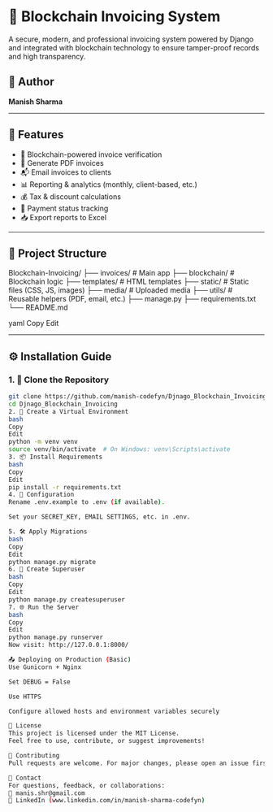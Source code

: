 # 🧾 Blockchain Invoicing System

A secure, modern, and professional invoicing system powered by Django and integrated with blockchain technology to ensure tamper-proof records and high transparency.

## 👤 Author

**Manish Sharma**

---

## 🚀 Features

- 🔐 Blockchain-powered invoice verification
- 📑 Generate PDF invoices
- 📬 Email invoices to clients
- 📊 Reporting & analytics (monthly, client-based, etc.)
- 💰 Tax & discount calculations
- 🧾 Payment status tracking
- 📥 Export reports to Excel

---

## 📂 Project Structure

Blockchain-Invoicing/
├── invoices/ # Main app
├── blockchain/ # Blockchain logic
├── templates/ # HTML templates
├── static/ # Static files (CSS, JS, images)
├── media/ # Uploaded media
├── utils/ # Reusable helpers (PDF, email, etc.)
├── manage.py
├── requirements.txt
└── README.md

yaml
Copy
Edit

---

## ⚙️ Installation Guide

### 1. 🧬 Clone the Repository

```bash
git clone https://github.com/manish-codefyn/Djnago_Blockchain_Invoicing.git
cd Djnago_Blockchain_Invoicing
2. 🐍 Create a Virtual Environment
bash
Copy
Edit
python -m venv venv
source venv/bin/activate  # On Windows: venv\Scripts\activate
3. 📦 Install Requirements
bash
Copy
Edit
pip install -r requirements.txt
4. 🔧 Configuration
Rename .env.example to .env (if available).

Set your SECRET_KEY, EMAIL SETTINGS, etc. in .env.

5. 🛠️ Apply Migrations
bash
Copy
Edit
python manage.py migrate
6. 📇 Create Superuser
bash
Copy
Edit
python manage.py createsuperuser
7. 🌐 Run the Server
bash
Copy
Edit
python manage.py runserver
Now visit: http://127.0.0.1:8000/

📤 Deploying on Production (Basic)
Use Gunicorn + Nginx

Set DEBUG = False

Use HTTPS

Configure allowed hosts and environment variables securely

📌 License
This project is licensed under the MIT License.
Feel free to use, contribute, or suggest improvements!

🤝 Contributing
Pull requests are welcome. For major changes, please open an issue first to discuss what you would like to change.

📧 Contact
For questions, feedback, or collaborations:
📨 manis.shr@gmail.com
📍 LinkedIn (www.linkedin.com/in/manish-sharma-codefyn)
